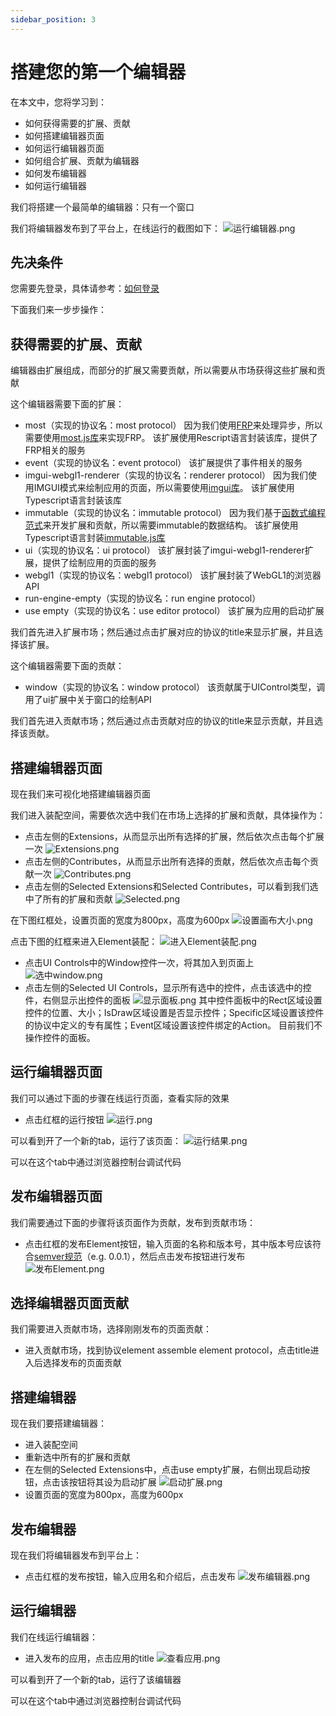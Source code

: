 ```yaml
---
sidebar_position: 3
---
```


# 搭建您的第一个编辑器

在本文中，您将学习到：

- 如何获得需要的扩展、贡献
- 如何搭建编辑器页面
- 如何运行编辑器页面
- 如何组合扩展、贡献为编辑器
- 如何发布编辑器
- 如何运行编辑器

我们将搭建一个最简单的编辑器：只有一个窗口

我们将编辑器发布到了平台上，在线运行的截图如下：
![运行编辑器.png](/img/搭建您的第一个编辑器/运行编辑器.png)

## 先决条件

您需要先登录，具体请参考：[如何登录](TODO)


下面我们来一步步操作：
## 获得需要的扩展、贡献 

编辑器由扩展组成，而部分的扩展又需要贡献，所以需要从市场获得这些扩展和贡献

这个编辑器需要下面的扩展：
- most（实现的协议名：most protocol）
因为我们使用[FRP](https://www.infoq.cn/article/functional-reactive-programming/)来处理异步，所以需要使用[most.js库](https://github.com/cujojs/most)来实现FRP。
该扩展使用Rescript语言封装该库，提供了FRP相关的服务
- event（实现的协议名：event protocol）
该扩展提供了事件相关的服务
- imgui-webgl1-renderer（实现的协议名：renderer protocol）
因为我们使用IMGUI模式来绘制应用的页面，所以需要使用[imgui库](https://github.com/ocornut/imgui)。
该扩展使用Typescript语言封装该库
- immutable（实现的协议名：immutable protocol）
因为我们基于[函数式编程范式](https://coolshell.cn/articles/10822.html)来开发扩展和贡献，所以需要immutable的数据结构。
该扩展使用Typescript语言封装[immutable.js库](https://immutable-js.com/)
- ui（实现的协议名：ui protocol）
该扩展封装了imgui-webgl1-renderer扩展，提供了绘制应用的页面的服务
- webgl1（实现的协议名：webgl1 protocol）
该扩展封装了WebGL1的浏览器API
- run-engine-empty（实现的协议名：run engine protocol）
- use empty（实现的协议名：use editor protocol）
该扩展为应用的启动扩展

我们首先进入扩展市场；然后通过点击扩展对应的协议的title来显示扩展，并且选择该扩展。


这个编辑器需要下面的贡献：
- window（实现的协议名：window protocol）
该贡献属于UIControl类型，调用了ui扩展中关于窗口的绘制API

我们首先进入贡献市场；然后通过点击贡献对应的协议的title来显示贡献，并且选择该贡献。


## 搭建编辑器页面

现在我们来可视化地搭建编辑器页面

我们进入装配空间，需要依次选中我们在市场上选择的扩展和贡献，具体操作为：
- 点击左侧的Extensions，从而显示出所有选择的扩展，然后依次点击每个扩展一次
![Extensions.png](/img/搭建您的第一个编辑器/Extensions.png)
- 点击左侧的Contributes，从而显示出所有选择的贡献，然后依次点击每个贡献一次
![Contributes.png](/img/搭建您的第一个编辑器/Contributes.png)
- 点击左侧的Selected Extensions和Selected Contributes，可以看到我们选中了所有的扩展和贡献
![Selected.png](/img/搭建您的第一个编辑器/Selected.png)


在下图红框处，设置页面的宽度为800px，高度为600px
![设置画布大小.png](/img/搭建您的第一个编辑器/设置画布大小.png)

点击下图的红框来进入Element装配：
![进入Element装配.png](/img/搭建您的第一个编辑器/进入Element装配.png)

- 点击UI Controls中的Window控件一次，将其加入到页面上
![选中window.png](/img/搭建您的第一个编辑器/选中window.png)
- 点击左侧的Selected UI Controls，显示所有选中的控件，点击该选中的控件，右侧显示出控件的面板
![显示面板.png](/img/搭建您的第一个编辑器/显示面板.png)
其中控件面板中的Rect区域设置控件的位置、大小；IsDraw区域设置是否显示控件；Specific区域设置该控件的协议中定义的专有属性；Event区域设置该控件绑定的Action。
目前我们不操作控件的面板。


## 运行编辑器页面

我们可以通过下面的步骤在线运行页面，查看实际的效果


- 点击红框的运行按钮
![运行.png](/img/搭建您的第一个编辑器/运行.png)

可以看到开了一个新的tab，运行了该页面：
![运行结果.png](/img/搭建您的第一个编辑器/运行结果.png)

可以在这个tab中通过浏览器控制台调试代码 



## 发布编辑器页面

我们需要通过下面的步骤将该页面作为贡献，发布到贡献市场：

- 点击红框的发布Element按钮，输入页面的名称和版本号，其中版本号应该符合[semver规范](https://semver.org/lang/zh-CN/)（e.g. 0.0.1），然后点击发布按钮进行发布
![发布Element.png](/img/搭建您的第一个编辑器/发布Element.png)


## 选择编辑器页面贡献

我们需要进入贡献市场，选择刚刚发布的页面贡献：

- 进入贡献市场，找到协议element assemble element protocol，点击title进入后选择发布的页面贡献


## 搭建编辑器

现在我们要搭建编辑器：

- 进入装配空间
- 重新选中所有的扩展和贡献
- 在左侧的Selected Extensions中，点击use empty扩展，右侧出现启动按钮，点击该按钮将其设为启动扩展
![启动扩展.png](/img/搭建您的第一个编辑器/启动扩展.png)
- 设置页面的宽度为800px，高度为600px

## 发布编辑器

现在我们将编辑器发布到平台上：

- 点击红框的发布按钮，输入应用名和介绍后，点击发布
![发布编辑器.png](/img/搭建您的第一个编辑器/发布编辑器.png)

## 运行编辑器

我们在线运行编辑器：

- 进入发布的应用，点击应用的title
![查看应用.png](/img/搭建您的第一个编辑器/查看应用.png)

可以看到开了一个新的tab，运行了该编辑器

可以在这个tab中通过浏览器控制台调试代码 